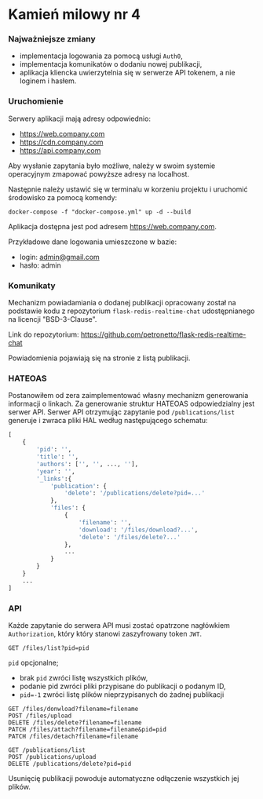# Kamień milowy nr 4

### Najważniejsze zmiany
* implementacja logowania za pomocą usługi `Auth0`,
* implementacja komunikatów o dodaniu nowej publikacji,
* aplikacja kliencka uwierzytelnia się w serwerze API tokenem, a nie loginem i hasłem.

### Uruchomienie

Serwery aplikacji mają adresy odpowiednio:
* https://web.company.com
* https://cdn.company.com
* https://api.company.com

Aby wysłanie zapytania było możliwe, należy w swoim systemie operacyjnym
zmapować powyższe adresy na localhost.

Następnie należy ustawić się w terminalu w korzeniu projektu i uruchomić 
środowisko za pomocą komendy:

```
docker-compose -f "docker-compose.yml" up -d --build  
```

Aplikacja dostępna jest pod adresem https://web.company.com.

Przykładowe dane logowania umieszczone w bazie:
* login: admin@gmail.com
* hasło: admin

### Komunikaty

Mechanizm powiadamiania o dodanej publikacji opracowany został
na podstawie kodu z repozytorium `flask-redis-realtime-chat` udostępnianego
na licencji "BSD-3-Clause".

Link do repozytorium:
https://github.com/petronetto/flask-redis-realtime-chat 

Powiadomienia pojawiają się na stronie z listą publikacji.

### HATEOAS

Postanowiłem od zera zaimplementować własny mechanizm generowania informacji o linkach.
Za generowanie struktur HATEOAS odpowiedzialny jest serwer API.
Serwer API otrzymując zapytanie pod `/publications/list` generuje i zwraca pliki HAL według 
następującego schematu:

```python
[
    {
        'pid': '',
        'title': '',
        'authors': ['', '', ..., ''],
        'year': '',
        '_links':{
            'publication': {
                'delete': '/publications/delete?pid=...'
            },
            'files': {
                {
                    'filename': '',
                    'download': '/files/download?...',
                    'delete': '/files/delete?...'
                },
                ...      
            }   
        }     
    }
    ...
]
```

### API

Każde zapytanie do serwera API musi zostać opatrzone nagłówkiem `Authorization`,
który który stanowi zaszyfrowany token `JWT`.
```http request
GET /files/list?pid=pid
```
`pid` opcjonalne; 

* brak `pid` zwróci listę wszystkich plików, 
* podanie pid zwróci pliki przypisane do publikacji o podanym ID,
* `pid=-1` zwróci listę plików nieprzypisanych do żadnej publikacji

```http request
GET /files/donwload?filename=filename
POST /files/upload
DELETE /files/delete?filename=filename
PATCH /files/attach?filename=filename&pid=pid
PATCH /files/detach?filename=filename
```

```http request
GET /publications/list
POST /publications/upload
DELETE /publications/delete?pid=pid
```

Usunięcię publikacji powoduje automatyczne odłączenie wszystkich jej plików.